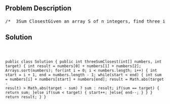 <!--
<style>
  body { font-family: Arial, sans-serif; }
  .container { max-width: 700px; margin: 0 auto; padding: 10px; }
  .comment-block { background-color: #f9f9f9; padding: 10px; border-left: 5px solid #ccc; overflow-wrap: break-word; white-space: pre-wrap; }
  .code-block { background-color: #f4f4f4; padding: 10px; border: 1px solid #ddd; overflow-wrap: break-word; white-space: pre-wrap; }
</style>
-->

<div class='container'>
<h2>Problem Description</h2>
<div class='comment-block'>
<pre>
/*  3Sum ClosestGiven an array S of n integers, find three integers in S such that the sum is closest to a givennumber, target. Return the sum of the three integers.NoticeYou may assume that each input would have exactly one solution.ExampleFor example, given array S = [-1 2 1 -4], and target = 1. The sum that is closest to the target is2. (-1 + 2 + 1 = 2).O(n^2) time, O(1) extra space*/    /**     * @param numbers: Give an array numbers of n integer     * @param target : An integer     * @return : return the sum of the three integers, the sum closest target.     *//*总结： 对于 N Sum 的问题， 总是先sort, 然后 for ...   while(start < end) 这一形式， 只是无限接近答案， 从中挑选出最优解*/</pre>
</div>

<h2>Solution</h2>
<div class='code-block'>
<pre><code class='language-java'>

public class Solution {
    public int threeSumClosest(int[] numbers, int target) {
        int result = numbers[0] + numbers[1] + numbers[2];
        Arrays.sort(numbers);
        for(int i = 0; i < numbers.length; i++) {
            int start = i + 1, end = numbers.length - 1;
            while(start < end) {
                int sum = numbers[i] + numbers[start] + numbers[end];
                result = Math.abs(target - result) > Math.abs(target - sum) ? sum : result;
                if(sum == target) {
                    return sum;
                }else if(sum < target) {
                    start++;
                }else{
                    end--;
                }
            }
        }
        return result;
    }
}


</code></pre>
</div>
</div>
